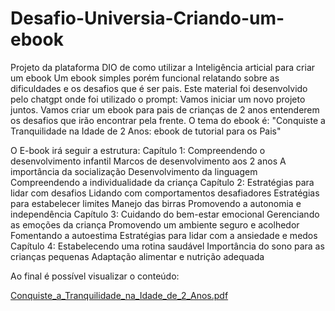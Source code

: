 # Desafio-Universia-Criando-um-ebook
Projeto da plataforma DIO de como utilizar a Inteligência articial para criar um ebook
Um ebook simples porém funcional relatando sobre as dificuldades e os desafios que é ser pais. 
Este material foi desenvolvido pelo chatgpt onde foi utilizado o prompt:
Vamos iniciar um novo projeto juntos.
Vamos criar um ebook para pais de crianças de 2 anos entenderem os desafios que irão encontrar pela frente.
O tema do ebook é:
"Conquiste a Tranquilidade na Idade de 2 Anos: ebook de tutorial para os Pais"

O E-book irá seguir a estrutura:
Capítulo 1: Compreendendo o desenvolvimento infantil
Marcos de desenvolvimento aos 2 anos
A importância da socialização
Desenvolvimento da linguagem
Compreendendo a individualidade da criança
Capítulo 2: Estratégias para lidar com desafios
Lidando com comportamentos desafiadores
Estratégias para estabelecer limites
Manejo das birras
Promovendo a autonomia e independência
Capítulo 3: Cuidando do bem-estar emocional
Gerenciando as emoções da criança
Promovendo um ambiente seguro e acolhedor
Fomentando a autoestima
Estratégias para lidar com a ansiedade e medos
Capítulo 4: Estabelecendo uma rotina saudável
Importância do sono para as crianças pequenas
Adaptação alimentar e nutrição adequada

Ao final é possível visualizar o conteúdo:

[Conquiste_a_Tranquilidade_na_Idade_de_2_Anos.pdf](https://github.com/user-attachments/files/22730746/Conquiste_a_Tranquilidade_na_Idade_de_2_Anos.pdf)

